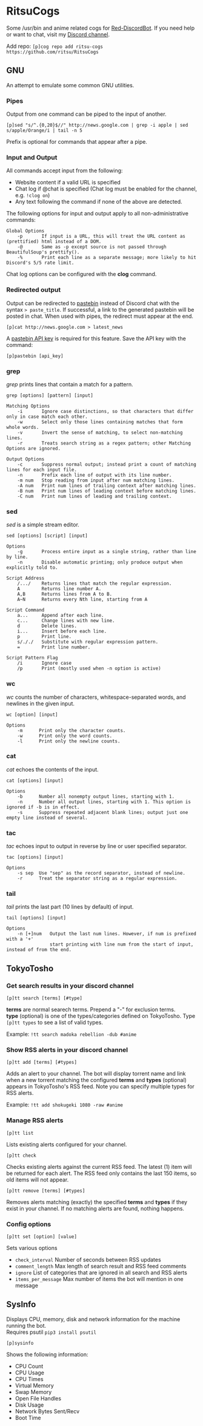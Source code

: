 # RitsuCogs

Some /usr/bin and anime related cogs for <a href="https://github.com/Twentysix26/Red-DiscordBot">Red-DiscordBot</a>. If you need help or want to chat, visit my <a href="https://discord.gg/25w9hKX">Discord channel</a>.

Add repo: ```[p]cog repo add ritsu-cogs https://github.com/ritsu/RitsuCogs```

## GNU

An attempt to emulate some common GNU utilities. 

### Pipes

Output from one command can be piped to the input of another.

```[p]sed "s/^.{0,20}$//" http://news.google.com | grep -i apple | sed s/apple/Orange/i | tail -n 5```

Prefix is optional for commands that appear after a pipe. 

### Input and Output

All commands accept input from the following:

- Website content if a valid URL is specified
- Chat log if @chat is specified (Chat log must be enabled for the channel, e.g. `!clog on`)
- Any text following the command if none of the above are detected.

The following options for input and output apply to all non-administrative commands:

```
Global Options
    -p       If input is a URL, this will treat the URL content as (prettified) html instead of a DOM.
    -@       Same as -p except source is not passed through BeautifulSoup's prettify().
    -%       Print each line as a separate message; more likely to hit Discord's 5/5 rate limit.
```

Chat log options can be configured with the <b>clog</b> command.

### Redirected output

Output can be redirected to <a href="http://pastebin.com/">pastebin</a> instead of Discord chat with the syntax `> paste_title`. If successful, a link to the generated pastebin will be posted in chat. When used with pipes, the redirect must appear at the end.

```[p]cat http://news.google.com > latest_news```

A <a href="http://pastebin.com/api">pastebin API key</a> is required for this feature. Save the API key with the command:

```[p]pastebin [api_key]```

### grep

<i>grep</i> prints lines that contain a match for a pattern.

```grep [options] [pattern] [input]```
```
Matching Options
    -i       Ignore case distinctions, so that characters that differ only in case match each other.
    -w       Select only those lines containing matches that form whole words.
    -v       Invert the sense of matching, to select non-matching lines.
    -r       Treats search string as a regex pattern; other Matching Options are ignored.

Output Options
    -c       Suppress normal output; instead print a count of matching lines for each input file.
    -n       Prefix each line of output with its line number.
    -m num   Stop reading from input after num matching lines.
    -A num   Print num lines of trailing context after matching lines.
    -B num   Print num lines of leading context before matching lines.
    -C num   Print num lines of leading and trailing context.
```

### sed

<i>sed</i> is a simple stream editor.

```sed [options] [script] [input]```
```
Options
    -g       Process entire input as a single string, rather than line by line.
    -n       Disable automatic printing; only produce output when explicitly told to.

Script Address
    /.../    Returns lines that match the regular expression.
    A        Returns line number A.
    A,B      Returns lines from A to B.
    A~N      Returns every Nth line, starting from A

Script Command
    a...     Append after each line.
    c...     Change lines with new line.
    d        Delete lines.
    i...     Insert before each line.
    p        Print line.
    s/././   Substitute with regular expression pattern.
    =        Print line number.

Script Pattern Flag
    /i       Ignore case
    /p       Print (mostly used when -n option is active)
```

### wc

<i>wc</i> counts the number of characters, whitespace-separated words, and newlines in the given input.

```wc [option] [input]```
```
Options
    -m      Print only the character counts.
    -w      Print only the word counts.
    -l      Print only the newline counts.
```

### cat

<i>cat</i> echoes the contents of the input.

```cat [options] [input]```
```
Options
    -b      Number all nonempty output lines, starting with 1.
    -n      Number all output lines, starting with 1. This option is ignored if -b is in effect.
    -s      Suppress repeated adjacent blank lines; output just one empty line instead of several.
```

### tac

<i>tac</i> echoes input to output in reverse by line or user specified separator.

```tac [options] [input]```
```
Options
    -s sep  Use "sep" as the record separator, instead of newline.
    -r      Treat the separator string as a regular expression.
```

### tail

<i>tail</i> prints the last part (10 lines by default) of input.

```tail [options] [input]```
```
Options
    -n [+]num   Output the last num lines. However, if num is prefixed with a '+'
                start printing with line num from the start of input, instead of from the end.
```

## TokyoTosho

### Get search results in your discord channel

`[p]tt search [terms] [#type]`

<b>terms</b> are normal searech terms. Prepend a "-" for exclusion terms.  
<b>type</b> (optional) is one of the types/categories defined on TokyoTosho. Type `[p]tt types` to see a list of valid types.

Example: `!tt search madoka rebellion -dub #anime`

### Show RSS alerts in your discord channel

`[p]tt add [terms] [#types]`

Adds an alert to your channel. The bot will display torrent name and link when a new torrent matching the configured <b>terms</b> and <b>types</b> (optional) appears in TokyoTosho's RSS feed. Note you can specify multiple types for RSS alerts.

Example: `!tt add shokugeki 1080 -raw #anime`

### Manage RSS alerts

`[p]tt list`

Lists existing alerts configured for your channel.

`[p]tt check`

Checks existing alerts against the current RSS feed. The latest (1) item will be returned for each alert. The RSS feed only contains the last 150 items, so old items will not appear.

`[p]tt remove [terms] [#types]`

Removes alerts matching (exactly) the specified <b>terms</b> and <b>types</b> if they exist in your channel. If no matching alerts are found, nothing happens.

### Config options

`[p]tt set [option] [value]`

Sets various options

- `check_interval` Number of seconds between RSS updates
- `comment_length` Max length of search result and RSS feed comments
- `ignore` List of categories that are ignored in all search and RSS alerts
- `items_per_message` Max number of items the bot will mention in one message

## SysInfo

Displays CPU, memory, disk and network information for the machine running the bot.  
Requires psutil `pip3 install psutil`

```[p]sysinfo ```

Shows the following information:
- CPU Count
- CPU Usage
- CPU Times
- Virtual Memory
- Swap Memory
- Open File Handles
- Disk Usage
- Network Bytes Sent/Recv
- Boot Time
